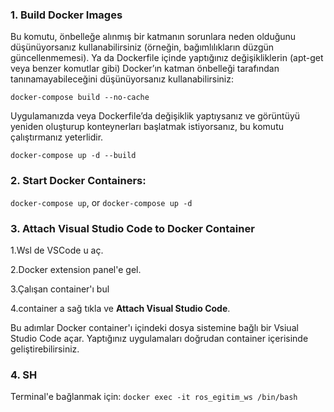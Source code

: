 ### 1. Build Docker Images

Bu komutu, önbelleğe alınmış bir katmanın sorunlara neden olduğunu düşünüyorsanız kullanabilirsiniz (örneğin, bağımlılıkların düzgün güncellenmemesi).
Ya da Dockerfile içinde yaptığınız değişikliklerin (apt-get veya benzer komutlar gibi) Docker’ın katman önbelleği tarafından tanınamayabileceğini düşünüyorsanız kullanabilirsiniz:

```docker-compose build --no-cache```

Uygulamanızda veya Dockerfile’da değişiklik yaptıysanız ve görüntüyü yeniden oluşturup konteynerları başlatmak istiyorsanız, bu komutu çalıştırmanız yeterlidir.

```docker-compose up -d --build``` 

### 2. Start Docker Containers:
```docker-compose up```, or ```docker-compose up -d``` 

### 3. Attach Visual Studio Code to Docker Container

1.Wsl de VSCode u aç.

2.Docker extension panel'e gel.

3.Çalışan container'ı bul

4.container a sağ tıkla ve **Attach Visual Studio Code**.

Bu adımlar Docker container'ı içindeki dosya sistemine bağlı bir Vsiual Studio Code açar. Yaptığınız uygulamaları doğrudan container içerisinde geliştirebilirsiniz.

### 4. SH

Terminal'e bağlanmak için: ``` docker exec -it ros_egitim_ws /bin/bash ```
